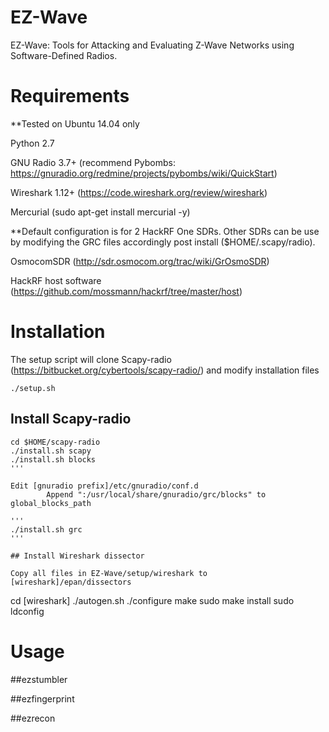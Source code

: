 # EZ-Wave
EZ-Wave: Tools for Attacking and Evaluating Z-Wave Networks using Software-Defined Radios.

# Requirements

**Tested on Ubuntu 14.04 only

Python 2.7

GNU Radio 3.7+ (recommend Pybombs: https://gnuradio.org/redmine/projects/pybombs/wiki/QuickStart)

Wireshark 1.12+ (https://code.wireshark.org/review/wireshark)

Mercurial (sudo apt-get install mercurial -y)

**Default configuration is for 2 HackRF One SDRs. Other SDRs can be use by modifying the GRC files accordingly post install ($HOME/.scapy/radio).

OsmocomSDR (http://sdr.osmocom.org/trac/wiki/GrOsmoSDR)

HackRF host software (https://github.com/mossmann/hackrf/tree/master/host)

# Installation

The setup script will clone Scapy-radio (https://bitbucket.org/cybertools/scapy-radio/) and modify installation files

```
./setup.sh
```

## Install Scapy-radio

```
cd $HOME/scapy-radio
./install.sh scapy
./install.sh blocks
'''

Edit [gnuradio prefix]/etc/gnuradio/conf.d
		Append ":/usr/local/share/gnuradio/grc/blocks" to global_blocks_path

'''
./install.sh grc
'''

## Install Wireshark dissector

Copy all files in EZ-Wave/setup/wireshark to [wireshark]/epan/dissectors

```
cd [wireshark]
./autogen.sh
./configure
make
sudo make install
sudo ldconfig


# Usage

##ezstumbler

##ezfingerprint

##ezrecon
